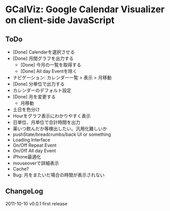 GCalViz: Google Calendar Visualizer on client-side JavaScript
================

ToDo
----------------

- [Done] Calendarを選択させる
- [Done] 月間グラフを出力する
  - [Done] 今月の一覧を取得する
  - [Done] All day Eventを除く
- ナビゲーション: カレンダー一覧 > 表示 > 月移動
- [Done] 分単位で出力する
- カレンダーのデフォルト設定
- [Done] 月を変更する
  - 月移動
- 土日を色分け
- Hourをグラフ表示にわかりやすく表示
- 日単位、月単位で合計時間を出力
- 薬いつ飲んだか等検出したい。汎用化難しいか
- pushState/breadcrumbs/back UI or something
- Loading Interface
- On/Off Repeat Event
- On/Off All day Event
- iPhone最適化
- mouseoverで詳細表示
- Cache?
- Bug: 月をまたいだ場合の時間が表示されない

ChangeLog
----------------
2011-10-10 v0.0.1 first release

